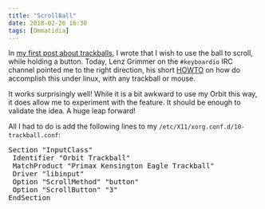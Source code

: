 ```yaml
---
title: "ScrollBall"
date: 2018-02-26 16:30
tags: [Ommatidia]
---
```


In [my first post about trackballs][blog:quest], I wrote that I wish to use the ball to scroll, while holding a button. Today, Lenz Grimmer on the `#keyboardio` IRC channel pointed me to the right direction, his short [HOWTO][lenz:scrollball] on how do accomplish this under linux, with any trackball or mouse.

 [blog:quest]: /blog/2017/11/15/quest-for-the-perfect-trackball/
 [lenz:scrollball]: https://blog.lenzg.net/2016/09/enabling-scroll-wheel-emulation-for-the-logitech-trackman-marble-on-fedora-linux-24/

It works surprisingly well! While it is a bit awkward to use my Orbit this way, it does allow me to experiment with the feature. It should be enough to validate the idea. A huge leap forward!

All I had to do is add the following lines to my
`/etc/X11/xorg.conf.d/10-trackball.conf`:

<pre>
Section "InputClass"
 Identifier "Orbit Trackball"
 MatchProduct "Primax Kensington Eagle Trackball"
 Driver "libinput"
 Option "ScrollMethod" "button"
 Option "ScrollButton" "3"
EndSection
</pre>
